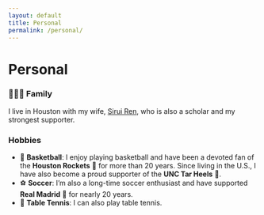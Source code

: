 ```yaml
---
layout: default
title: Personal
permalink: /personal/
---
```

#  Personal

<h3>👨‍👩‍👧 Family</h3>
<p>
  I live in Houston with my wife, <a href="https://siruiruiren.github.io/academic-website">Sirui Ren</a>, who is also a scholar and my strongest supporter.
</p>

<h3> Hobbies</h3>
<ul>
  <li>
    🏀 <strong>Basketball</strong>: I enjoy playing basketball and have been a devoted fan of the <strong>Houston Rockets</strong> 🚀 for more than 20 years. Since living in the U.S., I have also become a proud supporter of the <strong>UNC Tar Heels</strong> 🐏.
  </li>
  <li>
    ⚽ <strong>Soccer</strong>: I’m also a long-time soccer enthusiast and have supported <strong>Real Madrid</strong> 👑 for nearly 20 years. 
  </li>
  <li>
    🏓 <strong>Table Tennis</strong>: I can also play table tennis.
  </li>
</ul>

